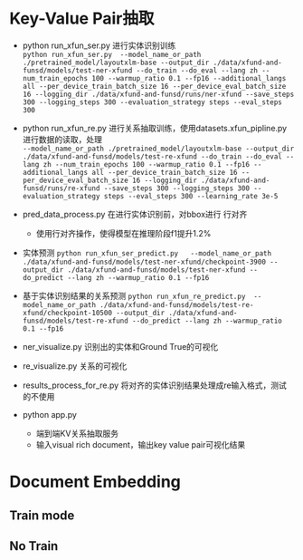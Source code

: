 

# Key-Value Pair抽取

- python run_xfun_ser.py 进行实体识别训练  
  `python run_xfun_ser.py 
  --model_name_or_path
    ./pretrained_model/layoutxlm-base
    --output_dir
    ./data/xfund-and-funsd/models/test-ner-xfund
    --do_train
    --do_eval
    --lang
    zh
    --num_train_epochs
    100
    --warmup_ratio
    0.1
    --fp16
    --additional_langs
    all
    --per_device_train_batch_size
    16
    --per_device_eval_batch_size
    16
    --logging_dir
    ./data/xfund-and-funsd/runs/ner-xfund
    --save_steps
    300
    --logging_steps
    300
    --evaluation_strategy
    steps
    --eval_steps
    300`
- python run_xfun_re.py 进行关系抽取训练，使用datasets.xfun_pipline.py
进行数据的读取，处理  
  `--model_name_or_path
./pretrained_model/layoutxlm-base
--output_dir
./data/xfund-and-funsd/models/test-re-xfund
--do_train
--do_eval
--lang
zh
--num_train_epochs
100
--warmup_ratio
0.1
--fp16
--additional_langs
all
--per_device_train_batch_size
16
--per_device_eval_batch_size
16
--logging_dir
./data/xfund-and-funsd/runs/re-xfund
--save_steps
300
--logging_steps
300
--evaluation_strategy
steps
--eval_steps
300
--learning_rate
3e-5`

- pred_data_process.py 在进行实体识别前，对bbox进行 行对齐
  - 使用行对齐操作，使得模型在推理阶段f1提升1.2%

- 实体预测
`python run_xfun_ser_predict.py  
--model_name_or_path
./data/xfund-and-funsd/models/test-ner-xfund/checkpoint-3900
--output_dir
./data/xfund-and-funsd/models/test-ner-xfund
--do_predict
--lang
zh
--warmup_ratio
0.1
--fp16`

- 基于实体识别结果的关系预测
`python run_xfun_re_predict.py 
--model_name_or_path
./data/xfund-and-funsd/models/test-re-xfund/checkpoint-10500
--output_dir
./data/xfund-and-funsd/models/test-re-xfund
--do_predict
--lang
zh
--warmup_ratio
0.1
--fp16`

- ner_visualize.py 识别出的实体和Ground True的可视化

- re_visualize.py 关系的可视化

- results_process_for_re.py  将对齐的实体识别结果处理成re输入格式，测试的不使用

- python app.py
  - 端到端KV关系抽取服务
  - 输入visual rich document，输出key value pair可视化结果
  
# Document Embedding

## Train mode



## No Train
  